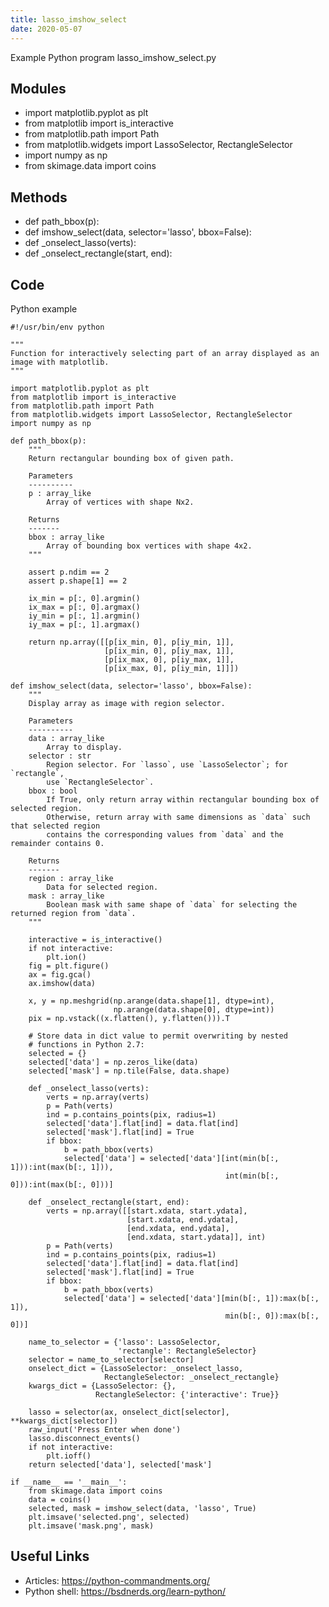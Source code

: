 ```yaml
---
title: lasso_imshow_select
date: 2020-05-07
---
```

Example Python program lasso_imshow_select.py

## Modules

* import matplotlib.pyplot as plt
* from matplotlib import is_interactive
* from matplotlib.path import Path
* from matplotlib.widgets import LassoSelector, RectangleSelector
* import numpy as np
* from skimage.data import coins

## Methods

* def path_bbox(p):
* def imshow_select(data, selector='lasso', bbox=False):
* def _onselect_lasso(verts):
* def _onselect_rectangle(start, end):

## Code

Python example

    #!/usr/bin/env python
    
    """
    Function for interactively selecting part of an array displayed as an image with matplotlib.
    """
    
    import matplotlib.pyplot as plt
    from matplotlib import is_interactive
    from matplotlib.path import Path
    from matplotlib.widgets import LassoSelector, RectangleSelector
    import numpy as np
    
    def path_bbox(p):
        """
        Return rectangular bounding box of given path.
    
        Parameters
        ----------
        p : array_like
            Array of vertices with shape Nx2.
    
        Returns
        -------
        bbox : array_like
            Array of bounding box vertices with shape 4x2.
        """
    
        assert p.ndim == 2
        assert p.shape[1] == 2
        
        ix_min = p[:, 0].argmin()
        ix_max = p[:, 0].argmax()
        iy_min = p[:, 1].argmin()
        iy_max = p[:, 1].argmax()
    
        return np.array([[p[ix_min, 0], p[iy_min, 1]],
                         [p[ix_min, 0], p[iy_max, 1]],
                         [p[ix_max, 0], p[iy_max, 1]],
                         [p[ix_max, 0], p[iy_min, 1]]])
                         
    def imshow_select(data, selector='lasso', bbox=False):
        """
        Display array as image with region selector.
        
        Parameters
        ----------
        data : array_like
            Array to display.
        selector : str
            Region selector. For `lasso`, use `LassoSelector`; for `rectangle`,
            use `RectangleSelector`.
        bbox : bool
            If True, only return array within rectangular bounding box of selected region.
            Otherwise, return array with same dimensions as `data` such that selected region 
            contains the corresponding values from `data` and the remainder contains 0.
    
        Returns
        -------
        region : array_like
            Data for selected region.
        mask : array_like
            Boolean mask with same shape of `data` for selecting the returned region from `data`.
        """
        
        interactive = is_interactive()
        if not interactive:
            plt.ion()
        fig = plt.figure()
        ax = fig.gca()
        ax.imshow(data)
        
        x, y = np.meshgrid(np.arange(data.shape[1], dtype=int),
                           np.arange(data.shape[0], dtype=int))
        pix = np.vstack((x.flatten(), y.flatten())).T
    
        # Store data in dict value to permit overwriting by nested
        # functions in Python 2.7:
        selected = {}
        selected['data'] = np.zeros_like(data)
        selected['mask'] = np.tile(False, data.shape)
        
        def _onselect_lasso(verts):
            verts = np.array(verts)
            p = Path(verts)
            ind = p.contains_points(pix, radius=1)
            selected['data'].flat[ind] = data.flat[ind]
            selected['mask'].flat[ind] = True
            if bbox:
                b = path_bbox(verts)
                selected['data'] = selected['data'][int(min(b[:, 1])):int(max(b[:, 1])),
                                                    int(min(b[:, 0])):int(max(b[:, 0]))]
                
        def _onselect_rectangle(start, end):
            verts = np.array([[start.xdata, start.ydata],
                              [start.xdata, end.ydata],
                              [end.xdata, end.ydata],
                              [end.xdata, start.ydata]], int)
            p = Path(verts)
            ind = p.contains_points(pix, radius=1)
            selected['data'].flat[ind] = data.flat[ind]
            selected['mask'].flat[ind] = True
            if bbox:
                b = path_bbox(verts)
                selected['data'] = selected['data'][min(b[:, 1]):max(b[:, 1]),
                                                    min(b[:, 0]):max(b[:, 0])]
    
        name_to_selector = {'lasso': LassoSelector,
                            'rectangle': RectangleSelector}
        selector = name_to_selector[selector]
        onselect_dict = {LassoSelector: _onselect_lasso,
                         RectangleSelector: _onselect_rectangle}
        kwargs_dict = {LassoSelector: {},
                       RectangleSelector: {'interactive': True}}
        
        lasso = selector(ax, onselect_dict[selector], **kwargs_dict[selector])
        raw_input('Press Enter when done')
        lasso.disconnect_events()
        if not interactive:
            plt.ioff()
        return selected['data'], selected['mask']
    
    if __name__ == '__main__':
        from skimage.data import coins
        data = coins()
        selected, mask = imshow_select(data, 'lasso', True)
        plt.imsave('selected.png', selected)
        plt.imsave('mask.png', mask)
    
    

## Useful Links

- Articles: https://python-commandments.org/
- Python shell: https://bsdnerds.org/learn-python/
